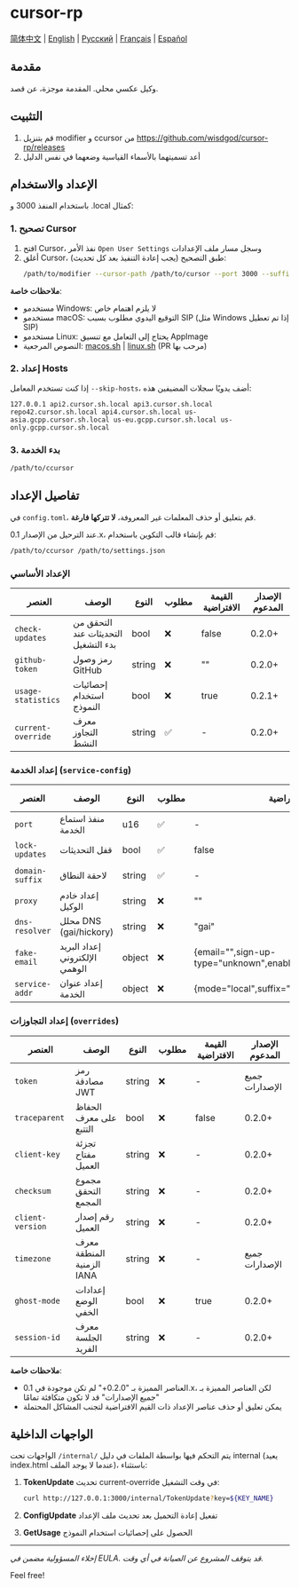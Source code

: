 # cursor-rp

[简体中文](README.md) | [English](README.en.md) | [Русский](README.ru.md) | [Français](README.fr.md) | [Español](README.es.md)

## مقدمة
وكيل عكسي محلي. المقدمة موجزة، عن قصد.

## التثبيت
1. قم بتنزيل modifier و ccursor من https://github.com/wisdgod/cursor-rp/releases
2. أعد تسميتهما بالأسماء القياسية وضعهما في نفس الدليل

## الإعداد والاستخدام
باستخدام المنفذ 3000 و .local كمثال:

### 1. تصحيح Cursor
1. افتح Cursor، نفذ الأمر `Open User Settings` وسجل مسار ملف الإعدادات
2. أغلق Cursor، طبق التصحيح (يجب إعادة التنفيذ بعد كل تحديث):
   ```bash
   /path/to/modifier --cursor-path /path/to/cursor --port 3000 --suffix .local local
   ```

**ملاحظات خاصة**:
- مستخدمو Windows: لا يلزم اهتمام خاص
- مستخدمو macOS: التوقيع اليدوي مطلوب بسبب SIP (مثل Windows إذا تم تعطيل SIP)
- مستخدمو Linux: يحتاج إلى التعامل مع تنسيق AppImage
- النصوص المرجعية: [macos.sh](macos.sh) | [linux.sh](linux.sh) (PR مرحب بها)

### 2. إعداد Hosts
إذا كنت تستخدم المعامل `--skip-hosts`، أضف يدويًا سجلات المضيفين هذه:
```
127.0.0.1 api2.cursor.sh.local api3.cursor.sh.local repo42.cursor.sh.local api4.cursor.sh.local us-asia.gcpp.cursor.sh.local us-eu.gcpp.cursor.sh.local us-only.gcpp.cursor.sh.local
```

### 3. بدء الخدمة
```bash
/path/to/ccursor
```

## تفاصيل الإعداد
في `config.toml`، قم بتعليق أو حذف المعلمات غير المعروفة، **لا تتركها فارغة**.

عند الترحيل من الإصدار 0.1.x، قم بإنشاء قالب التكوين باستخدام:
```bash
/path/to/ccursor /path/to/settings.json
```

### الإعداد الأساسي
| العنصر | الوصف | النوع | مطلوب | القيمة الافتراضية | الإصدار المدعوم |
|--------|--------|-------|--------|-------------------|-----------------|
| `check-updates` | التحقق من التحديثات عند بدء التشغيل | bool | ❌ | false | 0.2.0+ |
| `github-token` | رمز وصول GitHub | string | ❌ | "" | 0.2.0+ |
| `usage-statistics` | إحصائيات استخدام النموذج | bool | ❌ | true | 0.2.1+ |
| `current-override` | معرف التجاوز النشط | string | ✅ | - | 0.2.0+ |

### إعداد الخدمة (`service-config`)
| العنصر | الوصف | النوع | مطلوب | القيمة الافتراضية | الإصدار المدعوم |
|--------|--------|-------|--------|-------------------|-----------------|
| `port` | منفذ استماع الخدمة | u16 | ✅ | - | جميع الإصدارات |
| `lock-updates` | قفل التحديثات | bool | ✅ | false | جميع الإصدارات |
| `domain-suffix` | لاحقة النطاق | string | ✅ | - | جميع الإصدارات |
| `proxy` | إعداد خادم الوكيل | string | ❌ | "" | 0.2.0+ |
| `dns-resolver` | محلل DNS (gai/hickory) | string | ❌ | "gai" | 0.2.0+ |
| `fake-email` | إعداد البريد الإلكتروني الوهمي | object | ❌ | {email="",sign-up-type="unknown",enable=false} | 0.2.0+ |
| `service-addr` | إعداد عنوان الخدمة | object | ❌ | {mode="local",suffix=".example.com",port=8080} | 0.2.0+ |

### إعداد التجاوزات (`overrides`)
| العنصر | الوصف | النوع | مطلوب | القيمة الافتراضية | الإصدار المدعوم |
|--------|--------|-------|--------|-------------------|-----------------|
| `token` | رمز مصادقة JWT | string | ❌ | - | جميع الإصدارات |
| `traceparent` | الحفاظ على معرف التتبع | bool | ❌ | false | 0.2.0+ |
| `client-key` | تجزئة مفتاح العميل | string | ❌ | - | 0.2.0+ |
| `checksum` | مجموع التحقق المجمع | string | ❌ | - | 0.2.0+ |
| `client-version` | رقم إصدار العميل | string | ❌ | - | 0.2.0+ |
| `timezone` | معرف المنطقة الزمنية IANA | string | ❌ | - | جميع الإصدارات |
| `ghost-mode` | إعدادات الوضع الخفي | bool | ❌ | true | 0.2.0+ |
| `session-id` | معرف الجلسة الفريد | string | ❌ | - | 0.2.0+ |

**ملاحظات خاصة**:
- العناصر المميزة بـ "0.2.0+" لم تكن موجودة في 0.1.x، لكن العناصر المميزة بـ "جميع الإصدارات" قد لا تكون متكافئة تمامًا
- يمكن تعليق أو حذف عناصر الإعداد ذات القيم الافتراضية لتجنب المشاكل المحتملة

## الواجهات الداخلية
الواجهات تحت `/internal/` يتم التحكم فيها بواسطة الملفات في دليل internal (يعيد index.html عندما لا يوجد الملف)، باستثناء:

1. **TokenUpdate**
   تحديث current-override في وقت التشغيل:
   ```bash
   curl http://127.0.0.1:3000/internal/TokenUpdate?key=${KEY_NAME}
   ```

2. **ConfigUpdate**
   تفعيل إعادة التحميل بعد تحديث ملف الإعداد

3. **GetUsage**
   الحصول على إحصائيات استخدام النموذج

---

*إخلاء المسؤولية مضمن في EULA. قد يتوقف المشروع عن الصيانة في أي وقت.*

Feel free!